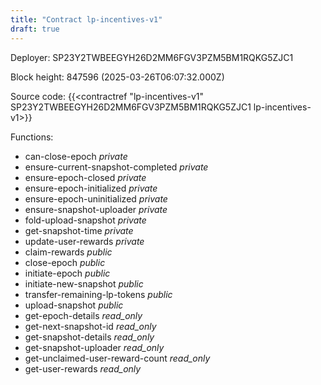 ```yaml
---
title: "Contract lp-incentives-v1"
draft: true
---
```

Deployer: SP23Y2TWBEEGYH26D2MM6FGV3PZM5BM1RQKG5ZJC1


 



Block height: 847596 (2025-03-26T06:07:32.000Z)

Source code: {{<contractref "lp-incentives-v1" SP23Y2TWBEEGYH26D2MM6FGV3PZM5BM1RQKG5ZJC1 lp-incentives-v1>}}

Functions:

* can-close-epoch _private_
* ensure-current-snapshot-completed _private_
* ensure-epoch-closed _private_
* ensure-epoch-initialized _private_
* ensure-epoch-uninitialized _private_
* ensure-snapshot-uploader _private_
* fold-upload-snapshot _private_
* get-snapshot-time _private_
* update-user-rewards _private_
* claim-rewards _public_
* close-epoch _public_
* initiate-epoch _public_
* initiate-new-snapshot _public_
* transfer-remaining-lp-tokens _public_
* upload-snapshot _public_
* get-epoch-details _read_only_
* get-next-snapshot-id _read_only_
* get-snapshot-details _read_only_
* get-snapshot-uploader _read_only_
* get-unclaimed-user-reward-count _read_only_
* get-user-rewards _read_only_

